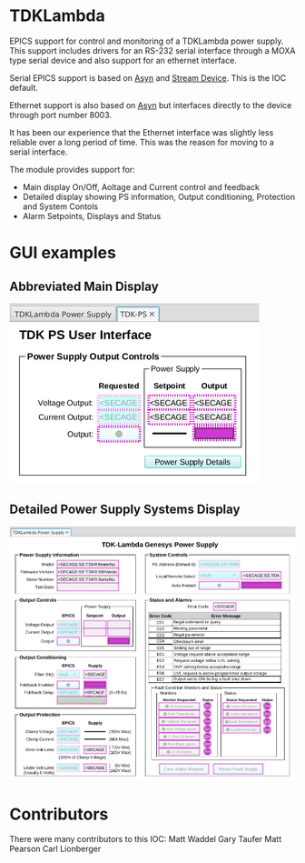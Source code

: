 # TDKLambda 
EPICS support for control and monitoring of a TDKLambda power supply. This support includes drivers for an RS-232 serial interface through a MOXA type serial device and also support for an ethernet interface.

Serial EPICS support is based on [Asyn](http://www.aps.anl.gov/epics/modules/soft/asyn/) and [Stream Device](http://epics.web.psi.ch/software/streamdevice/). This is the IOC default.

Ethernet support is also based on [Asyn](http://www.aps.anl.gov/epics/modules/soft/asyn/) but interfaces directly to the device through port number 8003.

It has been our experience that the Ethernet interface was slightly less reliable over a long period of time. This was the reason for moving to a serial interface.

The module provides support for:

 * Main display On/Off, Aoltage and Current control and feedback
 * Detailed display showing PS information, Output conditioning, Protection and System Contols
 * Alarm Setpoints, Displays and Status

# GUI examples

## Abbreviated Main Display
<!-- blank line -->
![](images/TDK-Main.png)
<!-- blank line -->
## Detailed Power Supply Systems Display
<!-- blank line -->
![](images/TDK-Detail.png)
<!-- blank line -->
# Contributors
There were many contributors to this IOC:
Matt Waddel
Gary Taufer
Matt Pearson
Carl Lionberger
